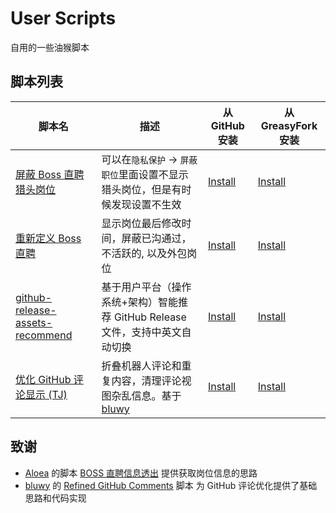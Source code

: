 # User Scripts

自用的一些油猴脚本

## 脚本列表

| 脚本名                                        | 描述                                                                           | 从 GitHub 安装            | 从 GreasyFork 安装       |
| --------------------------------------------- | ------------------------------------------------------------------------------ | ------------------------- | ------------------------ |
| [屏蔽 Boss 直聘猎头岗位][bh-github]           | 可以在`隐私保护` -> `屏蔽职位`里面设置不显示猎头岗位，但是有时候发现设置不生效 | [Install][bh-github-raw]  | [Install][bh-greasyfork] |
| [重新定义 Boss 直聘][rb-github]               | 显示岗位最后修改时间，屏蔽已沟通过，不活跃的, 以及外包岗位                     | [Install][rb-github-raw]  | [Install][rb-greasyfork] |
| [github-release-assets-recommend][grar-github] | 基于用户平台（操作系统+架构）智能推荐 GitHub Release 文件，支持中英文自动切换   | [Install][grar-github-raw] | [Install][grar-greasyfork] |
| [优化 GitHub 评论显示 (TJ)][rgc-tj-github]     | 折叠机器人评论和重复内容，清理评论视图杂乱信息。基于 [bluwy][bluwy-original]   | [Install][rgc-tj-github-raw] | [Install][rgc-tj-greasyfork] |

[bh-github]: https://github.com/tjx666/user-scripts/blob/main/block-hunter.user.js
[bh-github-raw]: https://raw.githubusercontent.com/tjx666/user-scripts/main/block-hunter.user.js
[bh-greasyfork]: https://greasyfork.org/zh-CN/scripts/489722-%E5%B1%8F%E8%94%BD-boss-%E7%9B%B4%E8%81%98%E7%8C%8E%E5%A4%B4%E5%B2%97%E4%BD%8D
[rb-github]: https://github.com/tjx666/user-scripts/blob/main/refined-boss.user.js
[rb-github-raw]: https://raw.githubusercontent.com/tjx666/user-scripts/main/refined-boss.user.js
[rb-greasyfork]: https://greasyfork.org/zh-CN/scripts/489794-%E9%87%8D%E6%96%B0%E5%AE%9A%E4%B9%89boss%E7%9B%B4%E8%81%98
[grar-github]: https://github.com/tjx666/user-scripts/blob/main/github-release-assets-recommend.user.js
[grar-github-raw]: https://raw.githubusercontent.com/tjx666/user-scripts/main/github-release-assets-recommend.user.js
[rgc-tj-github]: https://github.com/tjx666/user-scripts/blob/main/refined-gitHub-comments-tj.user.js
[rgc-tj-github-raw]: https://raw.githubusercontent.com/tjx666/user-scripts/main/refined-gitHub-comments-tj.user.js
[grar-greasyfork]: https://update.greasyfork.org/scripts/548506/github-release-assets-recommend.user.js
[rgc-tj-greasyfork]: https://update.greasyfork.org/scripts/548507/Refined%20GitHub%20Comments%20%28TJ%29.user.js
[bluwy-original]: https://github.com/bluwy/refined-github-comments

## 致谢

- [Aloea](https://blog.liluhui.cn) 的脚本 [BOSS 直聘信息透出](https://greasyfork.org/zh-CN/scripts/486545-boss%E7%9B%B4%E8%81%98%E4%BF%A1%E6%81%AF%E9%80%8F%E5%87%BA)
  提供获取岗位信息的思路
- [bluwy](https://github.com/bluwy) 的 [Refined GitHub Comments](https://github.com/bluwy/refined-github-comments) 脚本
  为 GitHub 评论优化提供了基础思路和代码实现
